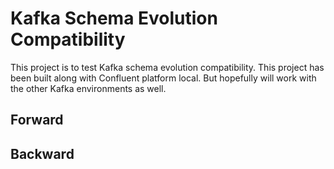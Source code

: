 # Kafka Schema Evolution Compatibility
This project is to test Kafka schema evolution compatibility. This project has been built along with Confluent platform local. But hopefully will work with the other Kafka environments as well.

## Forward

## Backward